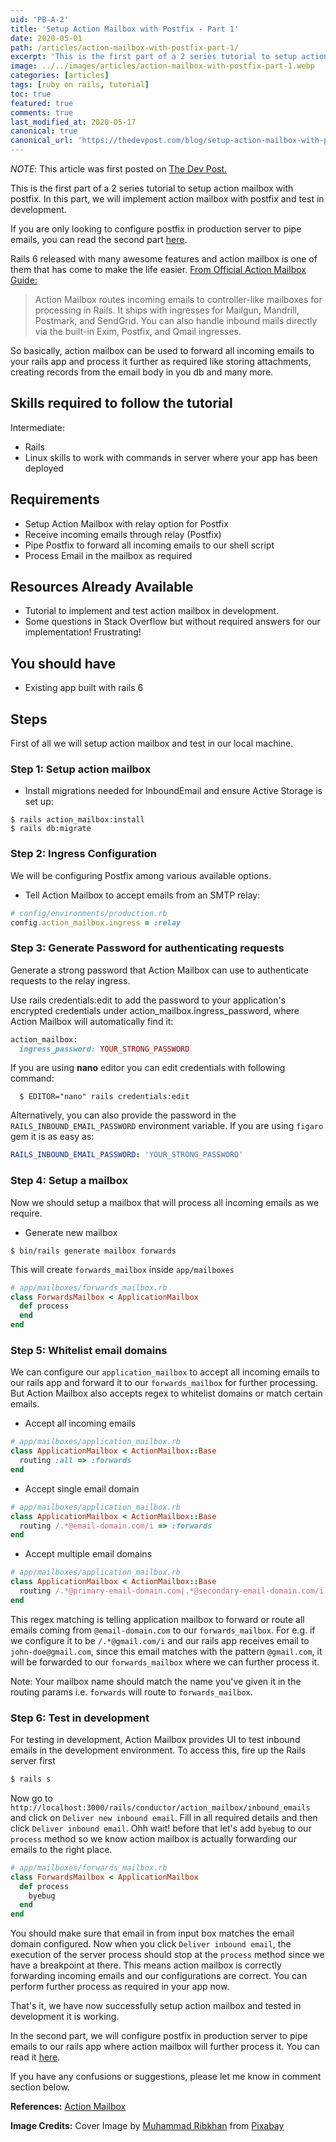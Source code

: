 ```yaml
---
uid: 'PB-A-2'
title: 'Setup Action Mailbox with Postfix - Part 1'
date: 2020-05-01
path: /articles/action-mailbox-with-postfix-part-1/
excerpt: 'This is the first part of a 2 series tutorial to setup action mailbox with postfix. In this part, we will implement action mailbox with postfix and test it in development.'
image: ../../images/articles/action-mailbox-with-postfix-part-1.webp
categories: [articles]
tags: [ruby on rails, tutorial]
toc: true
featured: true
comments: true
last_modified_at: 2020-05-17
canonical: true
canonical_url: 'https://thedevpost.com/blog/setup-action-mailbox-with-postfix-part-1/'
---
```


_NOTE_: This article was first posted on <a href="https://thedevpost.com/blog/setup-action-mailbox-with-postfix-part-1/" target="_blank">The Dev Post.</a>

This is the first part of a 2 series tutorial to setup action mailbox with postfix. In this part, we will implement action mailbox with postfix and test in development.

If you are only looking to configure postfix in production server to pipe emails, you can read the second part <a href="/articles/action-mailbox-with-postfix-part-2/">here</a>.

Rails 6 released with many awesome features and action mailbox is one of them that has come to make the life easier. <a href="https://guides.rubyonrails.org/action_mailbox_basics.html#introduction" target="_blank">From Official Action Mailbox Guide:</a>

> Action Mailbox routes incoming emails to controller-like mailboxes for processing in Rails. It ships with ingresses for Mailgun, Mandrill, Postmark, and SendGrid. You can also handle inbound mails directly via the built-in Exim, Postfix, and Qmail ingresses.

So basically, action mailbox can be used to forward all incoming emails to your rails app and process it further as required like storing attachments, creating records from the email body in you db and many more.

## Skills required to follow the tutorial

Intermediate:

- Rails
- Linux skills to work with commands in server where your app has been deployed

## Requirements

- Setup Action Mailbox with relay option for Postfix
- Receive incoming emails through relay (Postfix)
- Pipe Postfix to forward all incoming emails to our shell script
- Process Email in the mailbox as required

## Resources Already Available

- Tutorial to implement and test action mailbox in development.
- Some questions in Stack Overflow but without required answers for our implementation! Frustrating!

## You should have

- Existing app built with rails 6

## Steps

First of all we will setup action mailbox and test in our local machine.

### Step 1: Setup action mailbox

- Install migrations needed for InboundEmail and ensure Active Storage is set up:

```shell
$ rails action_mailbox:install
$ rails db:migrate
```

### Step 2: Ingress Configuration

We will be configuring Postfix among various available options.

- Tell Action Mailbox to accept emails from an SMTP relay:

```ruby
# config/environments/production.rb
config.action_mailbox.ingress = :relay
```

### Step 3: Generate Password for authenticating requests

Generate a strong password that Action Mailbox can use to authenticate requests to the relay ingress.

Use rails credentials:edit to add the password to your application's encrypted credentials under action_mailbox.ingress_password, where Action Mailbox will automatically find it:

```ruby
action_mailbox:
  ingress_password: YOUR_STRONG_PASSWORD
```

If you are using **nano** editor you can edit credentials with following command:

```shell
  $ EDITOR="nano" rails credentials:edit
```

Alternatively, you can also provide the password in the `RAILS_INBOUND_EMAIL_PASSWORD` environment variable. If you are using `figaro` gem it is as easy as:

```yml
RAILS_INBOUND_EMAIL_PASSWORD: 'YOUR_STRONG_PASSWORD'
```

### Step 4: Setup a mailbox

Now we should setup a mailbox that will process all incoming emails as we require.

- Generate new mailbox

```shell
$ bin/rails generate mailbox forwards
```

This will create `forwards_mailbox` inside `app/mailboxes`

```ruby
# app/mailboxes/forwards_mailbox.rb
class ForwardsMailbox < ApplicationMailbox
  def process
  end
end
```

### Step 5: Whitelist email domains

We can configure our `application_mailbox` to accept all incoming emails to our rails app and forward it to our `forwards_mailbox` for further processing. But Action Mailbox also accepts regex to whitelist domains or match certain emails.

- Accept all incoming emails

```ruby
# app/mailboxes/application_mailbox.rb
class ApplicationMailbox < ActionMailbox::Base
  routing :all => :forwards
end
```

- Accept single email domain

```ruby
# app/mailboxes/application_mailbox.rb
class ApplicationMailbox < ActionMailbox::Base
  routing /.*@email-domain.com/i => :forwards
end
```

- Accept multiple email domains

```ruby
# app/mailboxes/application_mailbox.rb
class ApplicationMailbox < ActionMailbox::Base
  routing /.*@primary-email-domain.com|.*@secondary-email-domain.com/i => :forwards
end
```

This regex matching is telling application mailbox to forward or route all emails coming from `@email-domain.com` to our `forwards_mailbox`. For e.g. if we configure it to be `/.*@gmail.com/i` and our rails app receives email to `john-doe@gmail.com`, since this email matches with the pattern `@gmail.com`, it will be forwarded to our `forwards_mailbox` where we can further process it.

Note: Your mailbox name should match the name you've given it in the routing params i.e. `forwards` will route to `forwards_mailbox`.

### Step 6: Test in development

For testing in development, Action Mailbox provides UI to test inbound emails in the development environment. To access this, fire up the Rails server first

```ruby
$ rails s
```

Now go to `http://localhost:3000/rails/conductor/action_mailbox/inbound_emails` and click on `Deliver new inbound email`. Fill in all required details and then click `Deliver inbound email`. Ohh wait! before that let's add `byebug` to our `process` method so we know action mailbox is actually forwarding our emails to the right place.

```ruby
# app/mailboxes/forwards_mailbox.rb
class ForwardsMailbox < ApplicationMailbox
  def process
    byebug
  end
end
```

You should make sure that email in from input box matches the email domain configured. Now when you click `Deliver inbound email`, the execution of the server process should stop at the `process` method since we have a breakpoint at there. This means action mailbox is correctly forwarding incoming emails and our configurations are correct. You can perform further process as required in your app now.

That's it, we have now successfully setup action mailbox and tested in development it is working.

In the second part, we will configure postfix in production server to pipe emails to our rails app where action mailbox will further process it. You can read it <a href="/articles/action-mailbox-with-postfix-part-2/">here</a>.

If you have any confusions or suggestions, please let me know in comment section below.

**References:** <a href="https://guides.rubyonrails.org/action_mailbox_basics.html" target="_blank">Action Mailbox</a>

**Image Credits:** Cover Image by <a href="https://pixabay.com/users/ribkhan-380399/?utm_source=link-attribution&amp;utm_medium=referral&amp;utm_campaign=image&amp;utm_content=3249062" target="_blank">Muhammad Ribkhan</a> from <a href="https://pixabay.com/?utm_source=link-attribution&amp;utm_medium=referral&amp;utm_campaign=image&amp;utm_content=3249062" target="_blank">Pixabay</a>
